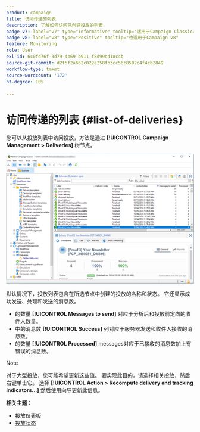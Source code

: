 ```yaml
---
product: campaign
title: 访问传递的列表
description: 了解如何访问已创建投放的列表
badge-v7: label="v7" type="Informative" tooltip="适用于Campaign Classicv7"
badge-v8: label="v8" type="Positive" tooltip="也适用于Campaign v8"
feature: Monitoring
role: User
exl-id: 6c0fd76f-3d79-4b69-b911-f8d99dd18c4b
source-git-commit: d2f5f2a662c022e258fb3cc56c8502c4f4cb2849
workflow-type: tm+mt
source-wordcount: '172'
ht-degree: 10%

---
```


# 访问传递的列表 {#list-of-deliveries}



您可以从投放列表中访问投放，方法是通过 **[!UICONTROL Campaign Management > Deliveries]** 树节点。

![](assets/deliveries-list.png)

默认情况下，投放列表包含在所选节点中创建的投放的名称和状态。 它还显示成功发送、处理和发送的消息数。

* 的数量 **[!UICONTROL Messages to send]** 对应于分析后和投放前定向的收件人数量。
* 中的消息数 **[!UICONTROL Success]** 列对应于服务器发送和收件人接收的消息数。
* 的数量 **[!UICONTROL Processed]** messages对应于已接收的消息数加上有错误的消息数。

>[!NOTE]
>
>对于大型投放，您可能希望更新这些值。 要实现此目的，请选择相关投放，然后右键单击它。 选择 **[!UICONTROL Action > Recompute delivery and tracking indicators...]** 然后使用向导更新此信息。

**相关主题：**

* [投放仪表板](delivery-dashboard.md)
* [投放状态](delivery-statuses.md)
